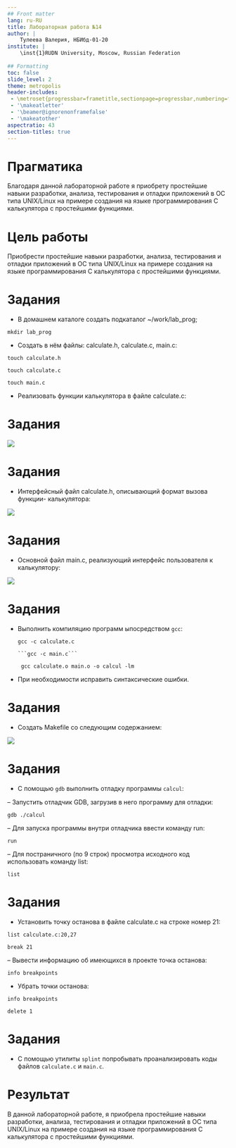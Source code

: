 ```yaml
---
## Front matter
lang: ru-RU
title: Лабораторная работа №14
author: |
	Тулеева Валерия, НБИбд-01-20
institute: |
	\inst{1}RUDN University, Moscow, Russian Federation
	
## Formatting
toc: false
slide_level: 2
theme: metropolis
header-includes: 
 - \metroset{progressbar=frametitle,sectionpage=progressbar,numbering=fraction}
 - '\makeatletter'
 - '\beamer@ignorenonframefalse'
 - '\makeatother'
aspectratio: 43
section-titles: true
---
```




# Прагматика

Благодаря данной лабораторной работе я приобрету простейшие навыки разработки, анализа, тестирования и отладки приложений в ОС типа UNIX/Linux на примере создания на языке программирования С калькулятора с простейшими функциями.


# Цель работы

Приобрести простейшие навыки разработки, анализа, тестирования и отладки приложений в ОС типа UNIX/Linux на примере создания на языке программирования С калькулятора с простейшими функциями.

# Задания

- В домашнем каталоге создать подкаталог ~/work/lab_prog;

```mkdir lab_prog```

- Создать в нём файлы: calculate.h, calculate.c, main.c:

```touch calculate.h```

```touch calculate.c```

```touch main.c```
 

- Реализовать функции калькулятора в файле calculate.c:


# Задания

![](https://github.com/Valeriya851/os-intro/blob/os-intro/Lab14/Screenshot/Снимок%20экрана%202021-06-04%20в%2020.49.39.png?raw=true![image](https://user-images.githubusercontent.com/83212205/120820752-a2054800-c576-11eb-906c-7e971d65f0bd.png))



# Задания

- Интерфейсный файл calculate.h, описывающий формат вызова функции- калькулятора:

![](https://github.com/Valeriya851/os-intro/blob/os-intro/Lab14/Screenshot/Снимок%20экрана%202021-06-04%20в%2020.50.00.png?raw=true![image](https://user-images.githubusercontent.com/83212205/120820831-b47f8180-c576-11eb-8adc-6aca9169cbd0.png))


# Задания

- Основной файл main.c, реализующий интерфейс пользователя к калькулятору:

![](https://github.com/Valeriya851/os-intro/blob/os-intro/Lab14/Screenshot/Снимок%20экрана%202021-06-04%20в%2020.49.51.png?raw=true![image](https://user-images.githubusercontent.com/83212205/120820788-ab8eb000-c576-11eb-8264-ad23abe0e7cd.png))
 
 
 
# Задания

- Выполнить компиляцию программ ыпосредством ```gcc```:

     ```gcc -c calculate.c```
     
      ```gcc -c main.c```
      
     ``` gcc calculate.o main.o -o calcul -lm```
     
- При необходимости исправить синтаксические ошибки.

# Задания

- Создать Makefile со следующим содержанием:

 ![](https://github.com/Valeriya851/os-intro/blob/os-intro/Lab14/Screenshot/5.png?raw=true![image](https://user-images.githubusercontent.com/83212205/120824421-42a93700-c57a-11eb-8cca-a7fccfed64c4.png))
 
 # Задания

- С помощью ```gdb``` выполнить отладку программы ```calcul```:

– Запустить отладчик GDB, загрузив в него программу для отладки:

```gdb ./calcul```

– Для запуска программы внутри отладчика ввести команду run:

```run```

– Для постраничного (по 9 строк) просмотра исходного код использовать команду list:

```list```

 # Задания
 
- Установить точку останова в файле calculate.c на строке номер 21:

```list calculate.c:20,27```

```break 21```

– Вывести информацию об имеющихся в проекте точка останова:

 ```info breakpoints```
 
- Убрать точки останова:
  
```info breakpoints```

```delete 1```

 # Задания

- С помощью утилиты ```splint``` попробывать проанализировать коды файлов ```calculate.c``` и ```main.c```.

 
# Результат

В данной лабораторной работе, я приобрела простейшие навыки разработки, анализа, тестирования и отладки приложений в ОС типа UNIX/Linux на примере создания на языке программирования С калькулятора с простейшими функциями.
